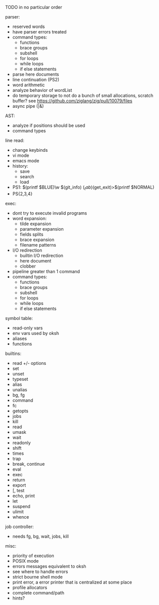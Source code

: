 TODO in no particular order

parser:

* reserved words
* have parser errors treated
* command types:
  - functions
  - brace groups
  - subshell
  - for loops
  - while loops
  - if else statements
* parse here documents
* line continuation (PS2)
* word arithmetic
* analyze behavior of wordList
* do temporary storage to not do a bunch of small allocations, scratch buffer? see https://github.com/ziglang/zig/pull/10079/files
* async pipe (|&)

AST:

* analyze if positions should be used
* command types

line read:

* change keybinds
* vi mode
* emacs mode
* history:
  - save
  - search
  - load
* PS1:
  $(printf $BLUE)\w $(git_info)
  $(_tab)$(get_exit)>$(printf $NORMAL)
* PS{2,3,4}

exec:

* dont try to execute invalid programs
* word expansion:
  - tilde expansion
  - parameter expansion
  - fields splits
  - brace expansion
  - filename patterns
* I/O redirection
  - builtin I/O redirection
  - here document
  - clobber
* pipeline greater than 1 command
* command types:
  - functions
  - brace groups
  - subshell
  - for loops
  - while loops
  - if else statements

symbol table:

* read-only vars
* env vars used by oksh
* aliases
* functions

builtins:

* read +/- options
* set
* unset
* typeset
* alias
* unalias
* bg, fg
* command
* fc
* getopts
* jobs
* kill
* read
* umask
* wait
* readonly
* shift
* times
* trap
* break, continue
* eval
* exec
* return
* export
* [, test
* echo, print
* let
* suspend
* ulimit
* whence

job controller:

* needs fg, bg, wait, jobs, kill

misc:

* priority of execution
* POSIX mode
* errors messages equivalent to oksh
* see where to handle errors
* strict bourne shell mode
* print error, a error printer that is centralized at some place
* profile allocators
* complete command/path
* hints?
